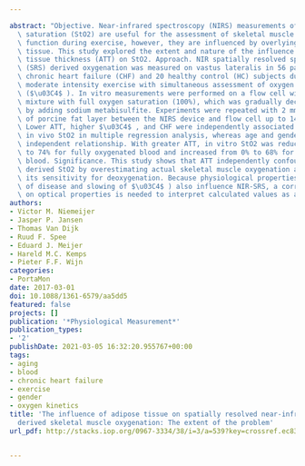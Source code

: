 ---
abstract: "Objective. Near-infrared spectroscopy (NIRS) measurements of tissue oxygen\
  \ saturation (StO2) are useful for the assessment of skeletal muscle perfusion and\
  \ function during exercise, however, they are influenced by overlying skin and adipose\
  \ tissue. This study explored the extent and nature of the influence of adipose\
  \ tissue thickness (ATT) on StO2. Approach. NIR spatially resolved spectroscopy\
  \ (SRS) derived oxygenation was measured on vastus lateralis in 56 patients with\
  \ chronic heart failure (CHF) and 20 healthy control (HC) subjects during rest and\
  \ moderate intensity exercise with simultaneous assessment of oxygen uptake kinetics\
  \ ($\u03C4$ ). In vitro measurements were performed on a flow cell with a blood\
  \ mixture with full oxygen saturation (100%), which was gradually decreased to 0%\
  \ by adding sodium metabisulfite. Experiments were repeated with 2 mm increments\
  \ of porcine fat layer between the NIRS device and flow cell up to 14 mm. Main results.\
  \ Lower ATT, higher $\u03C4$ , and CHF were independently associated with lower\
  \ in vivo StO2 in multiple regression analysis, whereas age and gender showed no\
  \ independent relationship. With greater ATT, in vitro StO2 was reduced from 100%\
  \ to 74% for fully oxygenated blood and increased from 0% to 68% for deoxygenated\
  \ blood. Significance. This study shows that ATT independently confounds NIR-SRS\
  \ derived StO2 by overestimating actual skeletal muscle oxygenation and by decreasing\
  \ its sensitivity for deoxygenation. Because physiological properties (e.g. presence\
  \ of disease and slowing of $\u03C4$ ) also influence NIR-SRS, a correction based\
  \ on optical properties is needed to interpret calculated values as absolute StO2."
authors:
- Victor M. Niemeijer
- Jasper P. Jansen
- Thomas Van Dijk
- Ruud F. Spee
- Eduard J. Meijer
- Hareld M.C. Kemps
- Pieter F.F. Wijn
categories:
- PortaMon
date: 2017-03-01
doi: 10.1088/1361-6579/aa5dd5
featured: false
projects: []
publication: '*Physiological Measurement*'
publication_types:
- '2'
publishDate: 2021-03-05 16:32:20.955767+00:00
tags:
- aging
- blood
- chronic heart failure
- exercise
- gender
- oxygen kinetics
title: 'The influence of adipose tissue on spatially resolved near-infrared spectroscopy
  derived skeletal muscle oxygenation: The extent of the problem'
url_pdf: http://stacks.iop.org/0967-3334/38/i=3/a=539?key=crossref.ec83689466f36cb77cb53b8cdf9b959e

---
